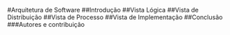 #Arquitetura de Software
##Introdução
##Vista Lógica
##Vista de Distribuição
##Vista de Processo
##Vista de Implementação
##Conclusão
###Autores e contribuição
